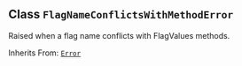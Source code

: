 

## Class  `FlagNameConflictsWithMethodError` 
Raised when a flag name conflicts with FlagValues methods.

Inherits From: [ `Error` ](https://tensorflow.google.cn/api_docs/python/tf/compat/v1/flags/Error)

